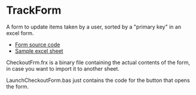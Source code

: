 # TrackForm

A form to update items taken by a user, sorted by a "primary key" in an excel form.

- [Form source code](/CheckoutForm.frm)
- [Sample excel sheet](/TrackingTemplate.xlsm)

CheckoutFrm.frx is a binary file containing the actual contents of the form, in case you want to import it to another sheet.  

LaunchCheckoutForm.bas just contains the code for the button that opens the form.
